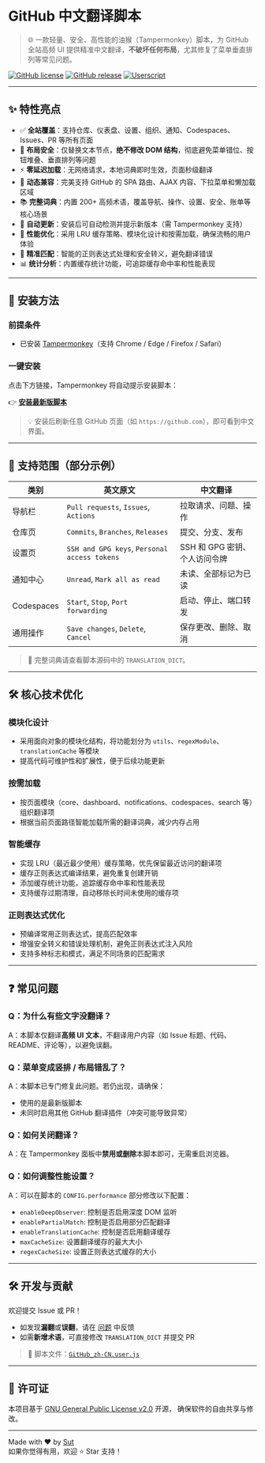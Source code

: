 # GitHub 中文翻译脚本

> 🌐 一款轻量、安全、高性能的油猴（Tampermonkey）脚本，为 GitHub 全站高频 UI 提供精准中文翻译，**不破坏任何布局**，尤其修复了菜单垂直排列等常见问题。

[![GitHub license](https://img.shields.io/github/license/sutchan/GitHub_i18n?color=blue)](LICENSE)
[![GitHub release](https://img.shields.io/github/v/release/sutchan/GitHub_i18n?display_name=tag&color=green)](https://github.com/sutchan/GitHub_i18n/releases)
[![Userscript](https://img.shields.io/badge/Install-Tampermonkey-green?logo=tampermonkey)](https://github.com/sutchan/GitHub_i18n/raw/main/GitHub_zh-CN.user.js)

---

## ✨ 特性亮点

- ✅ **全站覆盖**：支持仓库、仪表盘、设置、组织、通知、Codespaces、Issues、PR 等所有页面  
- 🧱 **布局安全**：仅替换文本节点，**绝不修改 DOM 结构**，彻底避免菜单错位、按钮堆叠、垂直排列等问题  
- ⚡ **零延迟加载**：无网络请求，本地词典即时生效，页面秒级翻译  
- 🔁 **动态兼容**：完美支持 GitHub 的 SPA 路由、AJAX 内容、下拉菜单和懒加载区域  
- 📚 **完整词典**：内置 200+ 高频术语，覆盖导航、操作、设置、安全、账单等核心场景  
- 🔄 **自动更新**：安装后可自动检测并提示新版本（需 Tampermonkey 支持）
- 🚀 **性能优化**：采用 LRU 缓存策略、模块化设计和按需加载，确保流畅的用户体验
- 🎯 **精准匹配**：智能的正则表达式处理和安全转义，避免翻译错误
- 📊 **统计分析**：内置缓存统计功能，可追踪缓存命中率和性能表现

---

## 🚀 安装方法

### 前提条件
- 已安装 [Tampermonkey](https://www.tampermonkey.net/)（支持 Chrome / Edge / Firefox / Safari）

### 一键安装
点击下方链接，Tampermonkey 将自动提示安装脚本：

👉 [**安装最新版脚本**](https://github.com/sutchan/GitHub_i18n/raw/main/GitHub_zh-CN.user.js)

> 💡 安装后刷新任意 GitHub 页面（如 `https://github.com`），即可看到中文界面。

---

## 📖 支持范围（部分示例）

| 类别 | 英文原文 | 中文翻译 |
|------|--------|--------|
| 导航栏 | `Pull requests`, `Issues`, `Actions` | 拉取请求、问题、操作 |
| 仓库页 | `Commits`, `Branches`, `Releases` | 提交、分支、发布 |
| 设置页 | `SSH and GPG keys`, `Personal access tokens` | SSH 和 GPG 密钥、个人访问令牌 |
| 通知中心 | `Unread`, `Mark all as read` | 未读、全部标记为已读 |
| Codespaces | `Start`, `Stop`, `Port forwarding` | 启动、停止、端口转发 |
| 通用操作 | `Save changes`, `Delete`, `Cancel` | 保存更改、删除、取消 |

> 📝 完整词典请查看脚本源码中的 `TRANSLATION_DICT`。

---

## 🛠️ 核心技术优化

### 模块化设计
- 采用面向对象的模块化结构，将功能划分为 `utils`、`regexModule`、`translationCache` 等模块
- 提高代码可维护性和扩展性，便于后续功能更新

### 按需加载
- 按页面模块（core、dashboard、notifications、codespaces、search 等）组织翻译项
- 根据当前页面路径智能加载所需的翻译词典，减少内存占用

### 智能缓存
- 实现 LRU（最近最少使用）缓存策略，优先保留最近访问的翻译项
- 缓存正则表达式编译结果，避免重复创建开销
- 添加缓存统计功能，追踪缓存命中率和性能表现
- 支持缓存过期清理，自动移除长时间未使用的缓存项

### 正则表达式优化
- 预编译常用正则表达式，提高匹配效率
- 增强安全转义和错误处理机制，避免正则表达式注入风险
- 支持多种标志和模式，满足不同场景的匹配需求

---

## ❓ 常见问题

### Q：为什么有些文字没翻译？
A：本脚本仅翻译**高频 UI 文本**，不翻译用户内容（如 Issue 标题、代码、README、评论等），以避免误翻。

### Q：菜单变成竖排 / 布局错乱了？
A：本脚本已专门修复此问题。若仍出现，请确保：
- 使用的是最新版脚本
- 未同时启用其他 GitHub 翻译插件（冲突可能导致异常）

### Q：如何关闭翻译？
A：在 Tampermonkey 面板中**禁用或删除**本脚本即可，无需重启浏览器。

### Q：如何调整性能设置？
A：可以在脚本的 `CONFIG.performance` 部分修改以下配置：
- `enableDeepObserver`: 控制是否启用深度 DOM 监听
- `enablePartialMatch`: 控制是否启用部分匹配翻译
- `enableTranslationCache`: 控制是否启用翻译缓存
- `maxCacheSize`: 设置翻译缓存的最大大小
- `regexCacheSize`: 设置正则表达式缓存的大小

---

## 🛠️ 开发与贡献

欢迎提交 Issue 或 PR！  
- 如发现**漏翻**或**误翻**，请在 [问题](https://github.com/sutchan/GitHub_i18n/issues) 中反馈  
- 如需**新增术语**，可直接修改 `TRANSLATION_DICT` 并提交 PR

> 📌 脚本文件：[`GitHub_zh-CN.user.js`](GitHub_zh-CN.user.js)

---

## 📜 许可证

本项目基于 [GNU General Public License v2.0](LICENSE) 开源， 确保软件的自由共享与修改。

---

Made with ❤️ by [Sut](https://github.com/sutchan)  
如果你觉得有用，欢迎 ⭐ Star 支持！
